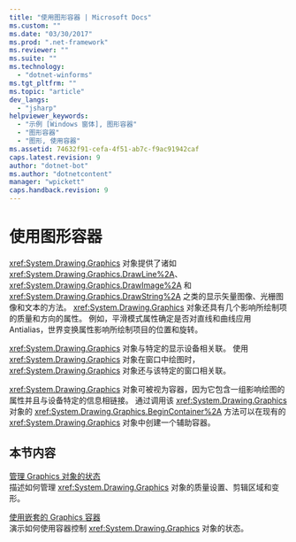 ```yaml
---
title: "使用图形容器 | Microsoft Docs"
ms.custom: ""
ms.date: "03/30/2017"
ms.prod: ".net-framework"
ms.reviewer: ""
ms.suite: ""
ms.technology: 
  - "dotnet-winforms"
ms.tgt_pltfrm: ""
ms.topic: "article"
dev_langs: 
  - "jsharp"
helpviewer_keywords: 
  - "示例 [Windows 窗体], 图形容器"
  - "图形容器"
  - "图形, 使用容器"
ms.assetid: 74632f91-cefa-4f51-ab7c-f9ac91942caf
caps.latest.revision: 9
author: "dotnet-bot"
ms.author: "dotnetcontent"
manager: "wpickett"
caps.handback.revision: 9
---
```

# 使用图形容器
<xref:System.Drawing.Graphics> 对象提供了诸如 <xref:System.Drawing.Graphics.DrawLine%2A>、<xref:System.Drawing.Graphics.DrawImage%2A> 和 <xref:System.Drawing.Graphics.DrawString%2A> 之类的显示矢量图像、光栅图像和文本的方法。  <xref:System.Drawing.Graphics> 对象还具有几个影响所绘制项的质量和方向的属性。  例如，平滑模式属性确定是否对直线和曲线应用 Antialias，世界变换属性影响所绘制项目的位置和旋转。  
  
 <xref:System.Drawing.Graphics> 对象与特定的显示设备相关联。  使用 <xref:System.Drawing.Graphics> 对象在窗口中绘图时，<xref:System.Drawing.Graphics> 对象还与该特定的窗口相关联。  
  
 <xref:System.Drawing.Graphics> 对象可被视为容器，因为它包含一组影响绘图的属性并且与设备特定的信息相链接。  通过调用该 <xref:System.Drawing.Graphics> 对象的 <xref:System.Drawing.Graphics.BeginContainer%2A> 方法可以在现有的 <xref:System.Drawing.Graphics> 对象中创建一个辅助容器。  
  
## 本节内容  
 [管理 Graphics 对象的状态](../../../../docs/framework/winforms/advanced/managing-the-state-of-a-graphics-object.md)  
 描述如何管理 <xref:System.Drawing.Graphics> 对象的质量设置、剪辑区域和变形。  
  
 [使用嵌套的 Graphics 容器](../../../../docs/framework/winforms/advanced/using-nested-graphics-containers.md)  
 演示如何使用容器控制 <xref:System.Drawing.Graphics> 对象的状态。